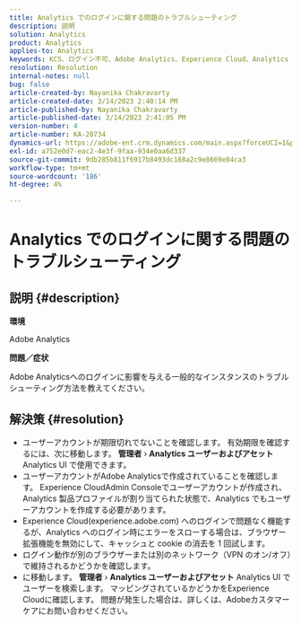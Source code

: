 ```yaml
---
title: Analytics でのログインに関する問題のトラブルシューティング
description: 説明
solution: Analytics
product: Analytics
applies-to: Analytics
keywords: KCS、ログイン不可、Adobe Analytics、Experience Cloud、Analytics UI
resolution: Resolution
internal-notes: null
bug: false
article-created-by: Nayanika Chakravarty
article-created-date: 3/14/2023 2:40:14 PM
article-published-by: Nayanika Chakravarty
article-published-date: 3/14/2023 2:41:05 PM
version-number: 4
article-number: KA-20734
dynamics-url: https://adobe-ent.crm.dynamics.com/main.aspx?forceUCI=1&pagetype=entityrecord&etn=knowledgearticle&id=02314f20-76c2-ed11-83ff-6045bd006a22
exl-id: a752e0d7-eac2-4e3f-9faa-934e0aa6d337
source-git-commit: 9db285b811f6917b8493dc168a2c9e8669e84ca3
workflow-type: tm+mt
source-wordcount: '186'
ht-degree: 4%

---
```


# Analytics でのログインに関する問題のトラブルシューティング

## 説明 {#description}


<b>環境</b>

Adobe Analytics

<b>問題／症状</b>

Adobe Analyticsへのログインに影響を与える一般的なインスタンスのトラブルシューティング方法を教えてください。


## 解決策 {#resolution}


- ユーザーアカウントが期限切れでないことを確認します。 有効期限を確認するには、次に移動します。 <b>管理者</b> › <b>Analytics ユーザーおよびアセット</b> Analytics UI で使用できます。
- ユーザーアカウントがAdobe Analyticsで作成されていることを確認します。 Experience CloudAdmin Consoleでユーザーアカウントが作成され、Analytics 製品プロファイルが割り当てられた状態で、Analytics でもユーザーアカウントを作成する必要があります。
- Experience Cloud(experience.adobe.com) へのログインで問題なく機能するが、Analytics へのログイン時にエラーをスローする場合は、ブラウザー拡張機能を無効にして、キャッシュと cookie の消去を 1 回試します。
- ログイン動作が別のブラウザーまたは別のネットワーク（VPN のオン/オフ）で維持されるかどうかを確認します。
- に移動します。 <b>管理者</b> › <b>Analytics ユーザーおよびアセット</b> Analytics UI でユーザーを検索します。 マッピングされているかどうかをExperience Cloudに確認します。 問題が発生した場合は、詳しくは、Adobeカスタマーケアにお問い合わせください。
